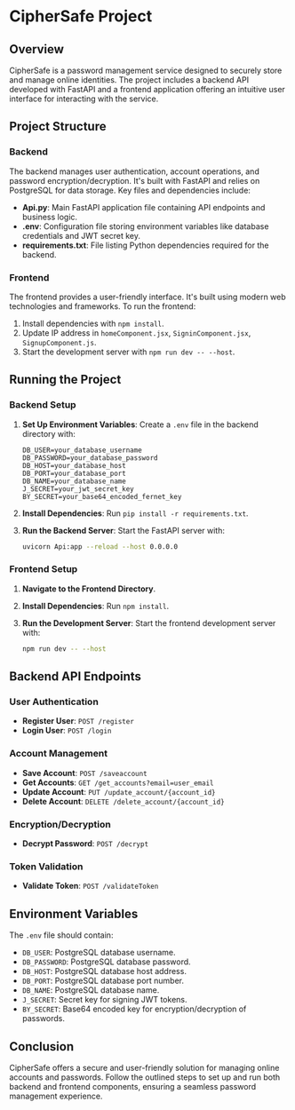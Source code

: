 # CipherSafe Project

## Overview

CipherSafe is a password management service designed to securely store and manage online identities. The project includes a backend API developed with FastAPI and a frontend application offering an intuitive user interface for interacting with the service.

## Project Structure

### Backend
The backend manages user authentication, account operations, and password encryption/decryption. It's built with FastAPI and relies on PostgreSQL for data storage. Key files and dependencies include:

- **Api.py**: Main FastAPI application file containing API endpoints and business logic.
- **.env**: Configuration file storing environment variables like database credentials and JWT secret key.
- **requirements.txt**: File listing Python dependencies required for the backend.

### Frontend
The frontend provides a user-friendly interface. It's built using modern web technologies and frameworks. To run the frontend:

1. Install dependencies with `npm install`.
2. Update IP address in `homeComponent.jsx`, `SigninComponent.jsx`, `SignupComponent.js`.
3. Start the development server with `npm run dev -- --host`.

## Running the Project

### Backend Setup
1. **Set Up Environment Variables**: Create a `.env` file in the backend directory with:
    ```env
    DB_USER=your_database_username
    DB_PASSWORD=your_database_password
    DB_HOST=your_database_host
    DB_PORT=your_database_port
    DB_NAME=your_database_name
    J_SECRET=your_jwt_secret_key
    BY_SECRET=your_base64_encoded_fernet_key
    ```

2. **Install Dependencies**: Run `pip install -r requirements.txt`.

3. **Run the Backend Server**: Start the FastAPI server with:
    ```sh
    uvicorn Api:app --reload --host 0.0.0.0
    ```

### Frontend Setup
1. **Navigate to the Frontend Directory**.

2. **Install Dependencies**: Run `npm install`.

3. **Run the Development Server**: Start the frontend development server with:
    ```sh
    npm run dev -- --host
    ```

## Backend API Endpoints

### User Authentication
- **Register User**: `POST /register`
- **Login User**: `POST /login`

### Account Management
- **Save Account**: `POST /saveaccount`
- **Get Accounts**: `GET /get_accounts?email=user_email`
- **Update Account**: `PUT /update_account/{account_id}`
- **Delete Account**: `DELETE /delete_account/{account_id}`

### Encryption/Decryption
- **Decrypt Password**: `POST /decrypt`

### Token Validation
- **Validate Token**: `POST /validateToken`

## Environment Variables

The `.env` file should contain:
- `DB_USER`: PostgreSQL database username.
- `DB_PASSWORD`: PostgreSQL database password.
- `DB_HOST`: PostgreSQL database host address.
- `DB_PORT`: PostgreSQL database port number.
- `DB_NAME`: PostgreSQL database name.
- `J_SECRET`: Secret key for signing JWT tokens.
- `BY_SECRET`: Base64 encoded key for encryption/decryption of passwords.

## Conclusion

CipherSafe offers a secure and user-friendly solution for managing online accounts and passwords. Follow the outlined steps to set up and run both backend and frontend components, ensuring a seamless password management experience.
